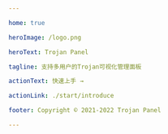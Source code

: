 ```yaml
---

home: true

heroImage: /logo.png

heroText: Trojan Panel

tagline: 支持多用户的Trojan可视化管理面板

actionText: 快速上手 →

actionLink: ./start/introduce

footer: Copyright © 2021-2022 Trojan Panel

---
```

